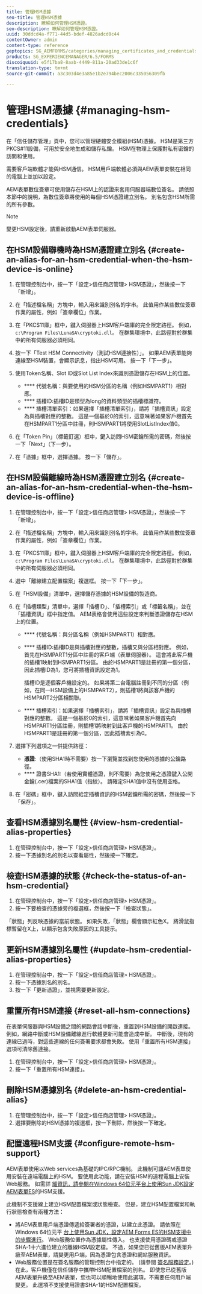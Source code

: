 ```yaml
---
title: 管理HSM憑據
seo-title: 管理HSM憑據
description: 瞭解如何管理HSM憑證。
seo-description: 瞭解如何管理HSM憑證。
uuid: 30ddcd4a-f771-44d5-bdef-4826adcd0c44
contentOwner: admin
content-type: reference
geptopics: SG_AEMFORMS/categories/managing_certificates_and_credentials
products: SG_EXPERIENCEMANAGER/6.5/FORMS
discoiquuid: e5f17ba8-8aab-4449-811a-20ad33de1c6f
translation-type: tm+mt
source-git-commit: a3c303d4e3a85e1b2e794bec2006c335056309fb

---
```



# 管理HSM憑據 {#managing-hsm-credentials}

在「信任儲存管理」頁中，您可以管理硬體安全模組(HSM)憑據。 HSM是第三方PKCS#11設備，可用於安全地生成和儲存私鑰。 HSM在物理上保護對私有密鑰的訪問和使用。

需要客戶端軟體才能與HSM通信。 HSM用戶端軟體必須與AEM表單安裝在相同的電腦上並加以設定。

AEM表單數位簽章可使用儲存在HSM上的認證來套用伺服器端數位簽名。 請依照本節中的說明，為數位簽章將使用的每個HSM憑證建立別名。 別名包含HSM所需的所有參數。

>[!NOTE]
>
>變更HSM設定後，請重新啟動AEM表單伺服器。

## 在HSM設備聯機時為HSM憑證建立別名 {#create-an-alias-for-an-hsm-credential-when-the-hsm-device-is-online}

1. 在管理控制台中，按一下「設定>信任商店管理> HSM憑證」，然後按一下「新增」。
1. 在「描述檔名稱」方塊中，輸入用來識別別名的字串。 此值用作某些數位簽章作業的屬性，例如「簽章欄位」作業。
1. 在「PKCS11庫」框中，鍵入伺服器上HSM客戶端庫的完全限定路徑。 例如， `c:\Program Files\LunaSA\cryptoki.dll`。 在群集環境中，此路徑對於群集中的所有伺服器必須相同。
1. 按一下「Test HSM Connectivity（測試HSM連接性）」。 如果AEM表單能夠連線至HSM裝置，會顯示訊息，指出HSM可用。 按一下「下一步」。
1. 使用Token名稱、Slot ID或Slot List Index來識別憑證儲存在HSM上的位置。

   * **** 代號名稱：與要使用的HSM分區的名稱（例如HSMPART1）相對應。
   * **** 插槽ID:插槽ID是類型為long的資料類型的插槽標識符。
   * **** 插槽清單索引：如果選擇「插槽清單索引」，請將「插槽資訊」設定為與插槽對應的整數。 這是一個基於0的索引，這意味著如果客戶機首先在HSMPART1分區中註冊，則HSMPART1將使用SlotListIndex值0。

1. 在「Token Pin」（標籤釘選）框中，鍵入訪問HSM密鑰所需的密碼，然後按一下「Next」（下一步）。
1. 在「憑據」框中，選擇憑據。 按一下「儲存」。

## 在HSM設備離線時為HSM憑證建立別名 {#create-an-alias-for-an-hsm-credential-when-the-hsm-device-is-offline}

1. 在管理控制台中，按一下「設定>信任商店管理> HSM憑證」，然後按一下「新增」。
1. 在「描述檔名稱」方塊中，輸入用來識別別名的字串。 此值用作某些數位簽章作業的屬性，例如「簽章欄位」作業。
1. 在「PKCS11庫」框中，鍵入伺服器上HSM客戶端庫的完全限定路徑。 例如， `c:\Program Files\LunaSA\cryptoki.dll`。 在群集環境中，此路徑對於群集中的所有伺服器必須相同。
1. 選中「離線建立配置檔案」複選框。 按一下「下一步」。
1. 在「HSM設備」清單中，選擇儲存憑據的HSM設備的製造商。
1. 在「插槽類型」清單中，選擇「插槽ID」、「插槽索引」或「標籤名稱」，並在「插槽資訊」框中指定值。 AEM表格會使用這些設定來判斷憑證儲存在HSM上的位置。

   * **** 代號名稱：與分區名稱（例如HSMPART1）相對應。
   * **** 插槽ID:插槽ID是與插槽對應的整數，插槽又與分區相對應。 例如，首先在HSMPART1分區中註冊的客戶端（表單伺服器）。 這會將此客戶機的插槽1映射到HSMPART1分區。 由於HSMPART1是註冊的第一個分區，因此插槽ID為1，您可將插槽資訊設定為1。

      插槽ID是逐個客戶機設定的。 如果將第二台電腦註冊到不同的分區（例如，在同一HSM設備上的HSMPART2），則插槽1將與該客戶機的HSMPART2分區相關聯。

   * **** 插槽索引：如果選擇「插槽索引」，請將「插槽資訊」設定為與插槽對應的整數。 這是一個基於0的索引，這意味著如果客戶機首先向HSMPART1分區註冊，則插槽1將映射到此客戶機的HSMPART1。 由於HSMPART1是註冊的第一個分區，因此插槽索引為0。

1. 選擇下列選項之一併提供路徑：

   * **憑證**:（使用SHA1時不需要）按一下瀏覽並找到您使用的憑據的公鑰路徑。
   * **** 證書SHA1:（若使用實體憑證，則不需要）為您使用之憑證鍵入公開金鑰(.cer)檔案的SHA1值（指紋）。 請確定SHA1值中沒有使用空格。

1. 在「密碼」框中，鍵入訪問給定插槽資訊的HSM密鑰所需的密碼，然後按一下「保存」。

## 查看HSM憑據別名屬性 {#view-hsm-credential-alias-properties}

1. 在管理控制台中，按一下「設定>信任商店管理> HSM憑證」。
1. 按一下憑據別名的別名以查看屬性，然後按一下確定。

## 檢查HSM憑據的狀態 {#check-the-status-of-an-hsm-credential}

1. 在管理控制台中，按一下「設定>信任商店管理> HSM憑證」。
1. 按一下要檢查的憑據旁的複選框，然後按一下「檢查狀態」。

「狀態」列反映憑據的當前狀態。 如果失敗，「狀態」欄會顯示紅色X。 將滑鼠指標暫留在X上，以顯示包含失敗原因的工具提示。

## 更新HSM憑據別名屬性 {#update-hsm-credential-alias-properties}

1. 在管理控制台中，按一下「設定>信任商店管理> HSM憑證」。
1. 按一下憑據別名的別名。
1. 按一下「更新憑證」，並視需要更新設定。

## 重置所有HSM連接 {#reset-all-hsm-connections}

在表單伺服器與HSM設備之間的網路會話中斷後，重置到HSM設備的開啟連接。 例如，網路中斷或HSM設備離線進行軟體更新可能會造成中斷。 中斷後，現有的連線已過時，對這些連線的任何簽署要求都會失敗。 使用「重置所有HSM連接」選項可清除舊連接。

1. 在管理控制台中，按一下「設定>信任商店管理> HSM憑證」。
1. 按一下「重置所有HSM連接」。

## 刪除HSM憑據別名 {#delete-an-hsm-credential-alias}

1. 在管理控制台中，按一下「設定>信任商店管理> HSM憑證」。
1. 選擇要刪除的HSM憑據的複選框，按一下刪除，然後按一下確定。

## 配置遠程HSM支援 {#configure-remote-hsm-support}

AEM表單使用以Web services為基礎的IPC/RPC機制。 此機制可讓AEM表單使用安裝在遠端電腦上的HSM。 要使用此功能，請在安裝HSM的遠程電腦上安裝Web服務。 如需詳 [細資訊，請參閱在Windows 64位元平台上使用Sun JDK設定AEM表單ES](https://kb2.adobe.com/cps/808/cpsid_80835.html)的HSM支援。

此機制不支援線上建立HSM配置檔案或狀態檢查。 但是，建立HSM配置檔案和執行狀態檢查有兩種方法：

* 將AEM表單用戶端憑證傳遞給簽署者的憑證，以建立此憑證。 請依照在Windows 64位元平 [台上使用Sun JDK，設定AEM Forms ES的HSM支援中的步驟進行](https://kb2.adobe.com/cps/808/cpsid_80835.html)。 Web服務位置作為憑據屬性傳入。 也支援使用憑證碼或憑證SHA-1十六進位建立的離線HSM設定檔。 不過，如果您已從舊版AEM表單升級至AEM表單，請變更用戶端，因為憑證包含憑證和網站服務資訊。
* Web服務位置是在簽名服務的管理控制台中指定的。 (請參閱 [簽名服務設定](/help/forms/using/admin-help/configure-service-settings.md#signature-service-settings)。)在此，客戶機僅在信任儲存中攜帶HSM配置檔案的別名。 即使您已從舊版AEM表單升級至AEM表單，您也可以順暢地使用此選項，不需要任何用戶端變更。 此選項不支援使用證書SHA-1的HSM配置檔案。

